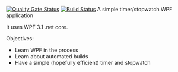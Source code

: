 [![Quality Gate Status](https://sonarcloud.io/api/project_badges/measure?project=jonwolfdev_SimpleWPFTimer&metric=alert_status)](https://sonarcloud.io/dashboard?id=jonwolfdev_SimpleWPFTimer)
[![Build Status](https://dev.azure.com/windoaccw10/SimpleWPFTimer/_apis/build/status/jonwolfdev.SimpleWPFTimer?branchName=master)](https://dev.azure.com/windoaccw10/SimpleWPFTimer/_build/latest?definitionId=1&branchName=master)
A simple timer/stopwatch WPF application

It uses WPF 3.1 .net core.

Objectives:
 - Learn WPF in the process
 - Learn about automated builds
 - Have a simple (hopefully efficient) timer and stopwatch
